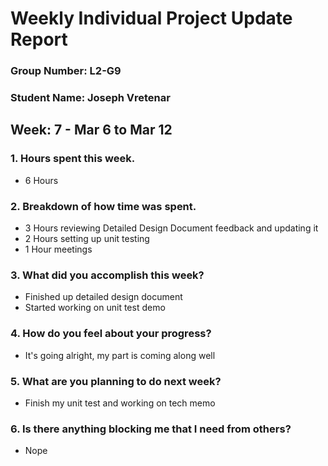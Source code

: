 # Weekly Individual Project Update Report
### Group Number: L2-G9
### Student Name: Joseph Vretenar
## Week: 7 - Mar 6 to Mar 12

### 1. Hours spent this week.
- 6 Hours

### 2. Breakdown of how time was spent.
- 3 Hours reviewing Detailed Design Document feedback and updating it
- 2 Hours setting up unit testing
- 1 Hour meetings

### 3. What did you accomplish this week?
- Finished up detailed design document
- Started working on unit test demo

### 4. How do you feel about your progress?
- It's going alright, my part is coming along well

### 5. What are you planning to do next week?
- Finish my unit test and working on tech memo

### 6. Is there anything blocking me that I need from others?
- Nope
